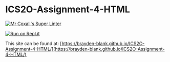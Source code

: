 # ICS2O-Assignment-4-HTML

[![Mr Coxall's Super Linter](https://github.com/Brayden-Blank/ICS2O-Unit-5-01-HTML/actions/workflows/main.yml/badge.svg)](https://github.com/Brayden-Blank/ICS2O-Unit-5-01-HTML/actions/workflows/main.yml)

[![Run on Repl.it](https://repl.it/badge/github/<Brayden-Blank>/<ICS2O-Assignment-4-HTML>)](https://repl.it/github/<Brayden-Blank>/<ICS2O-Assignment-4-HTML>)

This site can be found at: [https://brayden-blank.github.io/ICS2O-Assignment-4-HTML/](https://brayden-blank.github.io/ICS2O-Assignment-4-HTML/)
